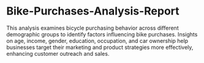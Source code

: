 # Bike-Purchases-Analysis-Report
This analysis examines bicycle purchasing behavior across different demographic groups to identify factors influencing bike purchases. Insights on age, income, gender, education, occupation, and car ownership help businesses target their marketing and product strategies more effectively, enhancing customer outreach and sales.
